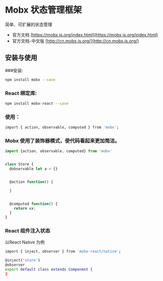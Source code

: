# Mobx 状态管理框架

简单、可扩展的状态管理

* 官方文档 [https://mobx.js.org/index.html](https://mobx.js.org/index.html)
* 官方文档-中文版 [http://cn.mobx.js.org/](http://cn.mobx.js.org/)

## 安装与使用

###安装: 

```sh
npm install mobx --save
```

### React 绑定库:

```sh
npm install mobx-react --save 
```
### 使用：

```sh
import { action, observable, computed } from 'mobx';

```

### Mobx 使用了装饰器模式，使代码看起来更加简洁。

```js
import {action, observable, computed} from 'mobx'


class Store {
  @observable let a = {}


  @action function() {

  }


  @computed function() {
    return xx;
  }
}
```
### React 组件注入状态

以React Native 为例

```sh
import { inject, observer } from 'mobx-react/native';

@inject('store')
@observer
export default class extends Component {
}
```

